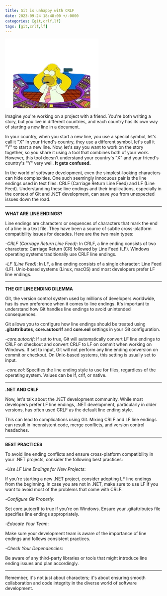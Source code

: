 ```yaml
---
title: Git is unhappy with CRLF
date: 2023-09-24 18:48:00 +/-0000
categories: [git,crlf,lf]
tags: [git,crlf,lf]
---
```


![git](/assets/img/confused.png)

Imagine you're working on a project with a friend. You're both writing a story, but you live in different countries, and each country has its own way of starting a new line in a document.

In your country, when you start a new line, you use a special symbol, let's call it "X"
In your friend's country, they use a different symbol, let's call it "Y" to start a new line.
Now, let's say you want to work on the story together, so you share it using a tool that combines both of your work. However, this tool doesn't understand your country's "X" and your friend's country's "Y" very well. **It gets confused.**

In the world of software development, even the simplest-looking characters can hide complexities. One such seemingly innocuous pair is the line endings used in text files: CRLF (Carriage Return Line Feed) and LF (Line Feed). Understanding these line endings and their implications, especially in the context of Git and .NET development, can save you from unexpected issues down the road.

___________________________
**WHAT ARE LINE ENDINGS?**

Line endings are characters or sequences of characters that mark the end of a line in a text file. They have been a source of subtle cross-platform compatibility issues for decades. Here are the two main types:


-*CRLF (Carriage Return Line Feed)*: In CRLF, a line ending consists of two characters: Carriage Return (CR) followed by Line Feed (LF).
Windows operating systems traditionally use CRLF line endings.


-*LF (Line Feed)*: In LF, a line ending consists of a single character: Line Feed (LF). Unix-based systems (Linux, macOS) and most developers prefer LF line endings.
__________________________
**THE GIT LINE ENDING DILEMMA**

Git, the version control system used by millions of developers worldwide, has its own preference when it comes to line endings. It's important to understand how Git handles line endings to avoid unintended consequences.

Git allows you to configure how line endings should be treated using **.gitattributes**, **core.autocrlf** and **core.eol** settings in your Git configuration.

-*core.autocrlf*: If set to true, Git will automatically convert LF line endings to CRLF on checkout and convert CRLF to LF on commit when working on Windows.
If set to input, Git will not perform any line ending conversion on commit or checkout.
On Unix-based systems, this setting is usually set to input.

-*core.eol*: Specifies the line ending style to use for files, regardless of the operating system. Values can be lf, crlf, or native.
_________________________
**.NET AND CRLF**

Now, let's talk about the .NET development community. While most developers prefer LF line endings, .NET development, particularly in older versions, has often used CRLF as the default line ending style.

This can lead to complications using Git. Mixing CRLF and LF line endings can result in inconsistent code, merge conflicts, and version control headaches.
_________________________
**BEST PRACTICES**

To avoid line ending conflicts and ensure cross-platform compatibility in your .NET projects, consider the following best practices:

-*Use LF Line Endings for New Projects*:

If you're starting a new .NET project, consider adopting LF line endings from the beginning. In case you are not in .NET, make sure to use LF if you want to avoid most of the problems that come with CRLF.

-*Configure Git Properly*:

Set core.autocrlf to true if you're on Windows.
Ensure your .gitattributes file specifies line endings appropriately.

-*Educate Your Team*:

Make sure your development team is aware of the importance of line endings and follows consistent practices.

-*Check Your Dependencies*:

Be aware of any third-party libraries or tools that might introduce line ending issues and plan accordingly.
________________________
Remember, it's not just about characters; it's about ensuring smooth collaboration and code integrity in the diverse world of software development.
